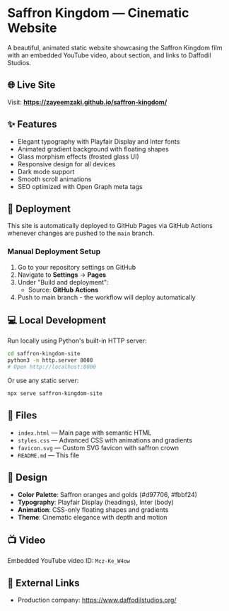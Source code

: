 # Saffron Kingdom — Cinematic Website

A beautiful, animated static website showcasing the Saffron Kingdom film with an embedded YouTube video, about section, and links to Daffodil Studios.

## 🌐 Live Site

Visit: **https://zayeemzaki.github.io/saffron-kingdom/**

## ✨ Features

- Elegant typography with Playfair Display and Inter fonts
- Animated gradient background with floating shapes
- Glass morphism effects (frosted glass UI)
- Responsive design for all devices
- Dark mode support
- Smooth scroll animations
- SEO optimized with Open Graph meta tags

## 🚀 Deployment

This site is automatically deployed to GitHub Pages via GitHub Actions whenever changes are pushed to the `main` branch.

### Manual Deployment Setup

1. Go to your repository settings on GitHub
2. Navigate to **Settings** → **Pages**
3. Under "Build and deployment":
   - Source: **GitHub Actions**
4. Push to main branch - the workflow will deploy automatically

## 💻 Local Development

Run locally using Python's built-in HTTP server:

```bash
cd saffron-kingdom-site
python3 -m http.server 8000
# Open http://localhost:8000
```

Or use any static server:
```bash
npx serve saffron-kingdom-site
```

## 📁 Files

- `index.html` — Main page with semantic HTML
- `styles.css` — Advanced CSS with animations and gradients
- `favicon.svg` — Custom SVG favicon with saffron crown
- `README.md` — This file

## 🎨 Design

- **Color Palette**: Saffron oranges and golds (#d97706, #fbbf24)
- **Typography**: Playfair Display (headings), Inter (body)
- **Animation**: CSS-only floating shapes and gradients
- **Theme**: Cinematic elegance with depth and motion

## 📺 Video

Embedded YouTube video ID: `Mcz-Ke_W4ow`

## 🔗 External Links

- Production company: https://www.daffodilstudios.org/
